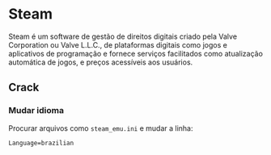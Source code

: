 # Steam

Steam é um software de gestão de direitos digitais criado pela Valve Corporation ou Valve L.L.C., de plataformas digitais como jogos e aplicativos de programação e fornece serviços facilitados como atualização automática de jogos, e preços acessíveis aos usuários.

## Crack

### Mudar idioma

Procurar arquivos como `steam_emu.ini` e mudar a linha:

```txt
Language=brazilian
```
